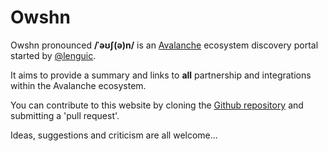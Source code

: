 # Owshn

Owshn pronounced **/ˈəʊʃ(ə)n/** is an [Avalanche](https://www.avalabs.org) ecosystem discovery portal started by [@lenguic](https://www.twitter.com/lenguic).

It aims to provide a summary and links to **all** partnership and integrations within the Avalanche ecosystem.

You can contribute to this website by cloning the [Github repository](https://github.com/hasanakyol/owshn) and submitting a 'pull request'.

Ideas, suggestions and criticism are all welcome...